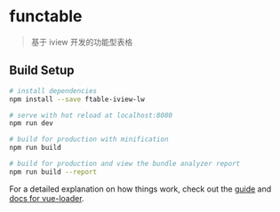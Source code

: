 # functable

> 基于 iview 开发的功能型表格

## Build Setup

```bash
# install dependencies
npm install --save ftable-iview-lw

# serve with hot reload at localhost:8080
npm run dev

# build for production with minification
npm run build

# build for production and view the bundle analyzer report
npm run build --report
```

For a detailed explanation on how things work, check out the [guide](http://vuejs-templates.github.io/webpack/) and [docs for vue-loader](http://vuejs.github.io/vue-loader).
